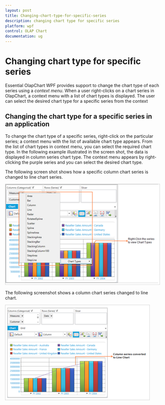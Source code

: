 ```yaml
---
layout: post
title: Changing-chart-type-for-specific-series
description: changing chart type for specific series
platform: wpf
control: OLAP Chart
documentation: ug
---
```


# Changing chart type for specific series

Essential OlapChart WPF provides support to change the chart type of each series using a _context menu_. When a user right-clicks on a chart series in OlapChart, a context menu with a list of chart types is displayed. The user can select the desired chart type for a specific series from the context 

## Changing the chart type for a specific series in an application

To change the chart type of a specific series, right-click on the particular series; a context menu with the list of available chart type appears. From the list of chart types in context menu, you can select the required chart type. In the following example illustrated in the screen shot, the data is displayed in column series chart type. The context menu appears by right-clicking the purple series and you can select the desired chart type.

The following screen shot shows how a specific column chart series is changed to line chart series.

![](Changing-chart-type-for-specific-series_images/Changing-chart-type-for-specific-series_img1.png)


The following screenshot shows a column chart series changed to line chart.

![](Changing-chart-type-for-specific-series_images/Changing-chart-type-for-specific-series_img2.png)


